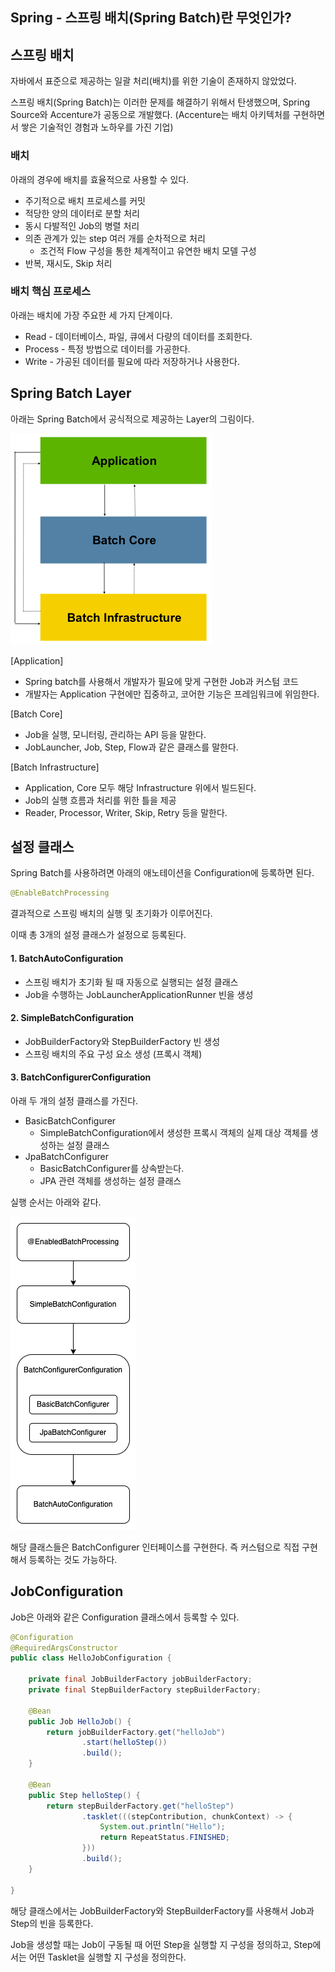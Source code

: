 ## Spring - 스프링 배치(Spring Batch)란 무엇인가?

## 스프링 배치

자바에서 표준으로 제공하는 일괄 처리(배치)를 위한 기술이 존재하지 않았었다.

스프링 배치(Spring Batch)는 이러한 문제를 해결하기 위해서 탄생했으며, Spring Source와 Accenture가 공동으로 개발했다. (Accenture는 배치 아키텍처를 구현하면서 쌓은 기술적인 경험과 노하우를 가진 기업)

### 배치

아래의 경우에 배치를 효율적으로 사용할 수 있다.

- 주기적으로 배치 프로세스를 커밋
- 적당한 양의 데이터로 분할 처리
- 동시 다발적인 Job의 병렬 처리
- 의존 관계가 있는 step 여러 개를 순차적으로 처리
  - 조건적 Flow 구성을 통한 체계적이고 유연한 배치 모델 구성
- 반복, 재시도, Skip 처리

### 배치 핵심 프로세스

아래는 배치에 가장 주요한 세 가지 단계이다.
- Read - 데이터베이스, 파일, 큐에서 다량의 데이터를 조회한다.
- Process - 특정 방법으로 데이터를 가공한다.
- Write - 가공된 데이터를 필요에 따라 저장하거나 사용한다.

## Spring Batch Layer

아래는 Spring Batch에서 공식적으로 제공하는 Layer의 그림이다.

![img.png](img.png)

[Application]
- Spring batch를 사용해서 개발자가 필요에 맞게 구현한 Job과 커스텀 코드
- 개발자는 Application 구현에만 집중하고, 코어한 기능은 프레임워크에 위임한다.

[Batch Core]
- Job을 실행, 모니터링, 관리하는 API 등을 말한다.
- JobLauncher, Job, Step, Flow과 같은 클래스를 말한다.

[Batch Infrastructure]
- Application, Core 모두 해당 Infrastructure 위에서 빌드된다.
- Job의 실행 흐름과 처리를 위한 틀을 제공
- Reader, Processor, Writer, Skip, Retry 등을 말한다.

## 설정 클래스

Spring Batch를 사용하려면 아래의 애노테이션을 Configuration에 등록하면 된다.

```java
@EnableBatchProcessing
```

결과적으로 스프링 배치의 실행 및 초기화가 이루어진다.

이때 총 3개의 설정 클래스가 설정으로 등록된다.

#### 1. BatchAutoConfiguration

- 스프링 배치가 초기화 될 때 자동으로 실행되는 설정 클래스
- Job을 수행하는 JobLauncherApplicationRunner 빈을 생성

#### 2. SimpleBatchConfiguration
- JobBuilderFactory와 StepBuilderFactory 빈 생성
- 스프링 배치의 주요 구성 요소 생성 (프록시 객체)

#### 3. BatchConfigurerConfiguration

아래 두 개의 설정 클래스를 가진다.

- BasicBatchConfigurer
  - SimpleBatchConfiguration에서 생성한 프록시 객체의 실제 대상 객체를 생성하는 설정 클래스
- JpaBatchConfigurer
  - BasicBatchConfigurer를 상속받는다.
  - JPA 관련 객체를 생성하는 설정 클래스

실행 순서는 아래와 같다.

![img_1.png](img_1.png)

해당 클래스들은 BatchConfigurer 인터페이스를 구현한다. 즉 커스텀으로 직접 구현해서 등록하는 것도 가능하다.

## JobConfiguration

Job은 아래와 같은 Configuration 클래스에서 등록할 수 있다.

```java
@Configuration
@RequiredArgsConstructor
public class HelloJobConfiguration {

    private final JobBuilderFactory jobBuilderFactory;
    private final StepBuilderFactory stepBuilderFactory;

    @Bean
    public Job HelloJob() {
        return jobBuilderFactory.get("helloJob")
                .start(helloStep())
                .build();
    }
    
    @Bean
    public Step helloStep() {
        return stepBuilderFactory.get("helloStep")
                .tasklet(((stepContribution, chunkContext) -> {
                    System.out.println("Hello");
                    return RepeatStatus.FINISHED;
                }))
                .build();
    }

}
```

해당 클래스에서는 JobBuilderFactory와 StepBuilderFactory를 사용해서 Job과 Step의 빈을 등록한다.

Job을 생성할 때는 Job이 구동될 때 어떤 Step을 실행할 지 구성을 정의하고, Step에서는 어떤 Tasklet을 실행할 지 구성을 정의한다.